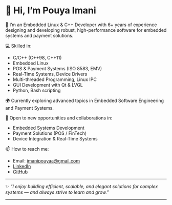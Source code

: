# 👋 Hi, I’m Pouya Imani

🎯 I’m an Embedded Linux & C++ Developer with 6+ years of experience designing and developing robust, high-performance software for embedded systems and payment solutions.

💻 Skilled in:
- C/C++ (C++98, C++11)
- Embedded Linux
- POS & Payment Systems (ISO 8583, EMV)
- Real-Time Systems, Device Drivers
- Multi-threaded Programming, Linux IPC
- GUI Development with Qt & LVGL
- Python, Bash scripting

🌍 Currently exploring advanced topics in Embedded Software Engineering and Payment Systems.

🚀 Open to new opportunities and collaborations in:
- Embedded Systems Development
- Payment Solutions (POS / FinTech)
- Device Integration & Real-Time Systems

📫 How to reach me:
- Email: imanipouyaa@gmail.com
- [LinkedIn](https://www.linkedin.com/in/pouyaimani/)
- [GitHub](https://github.com/pouyaimani)

---

✨ *“I enjoy building efficient, scalable, and elegant solutions for complex systems — and always strive to learn and grow.”*

---



<!---
pouyaimani/pouyaimani is a ✨ special ✨ repository because its `README.md` (this file) appears on your GitHub profile.
You can click the Preview link to take a look at your changes.
--->
